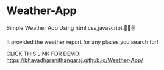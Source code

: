 # Weather-App

Simple Weather App Using html,css,javascript.👩‍💻✌

It provided the weather report for any places you search for!

CLICK THIS LINK FOR DEMO:  https://bhavadharanithangaraj.github.io/Weather-App/
